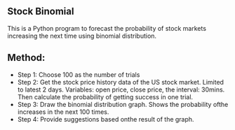## Stock Binomial
This is a Python program to forecast the probability of stock markets increasing
the next time using binomial distribution.

## Method:
- Step 1: Choose 100 as the number of trials
- Step 2: Get the stock price history data of the US stock market. Limited to latest 2 days.
         Variables: open price, close price, the interval: 30mins.
         Then calculate the probability of getting success in one trial.
- Step 3: Draw the binomial distribution graph. 
         Shows the probability ofthe increases in the next 100 times.
- Step 4: Provide suggestions based onthe result of the graph.
